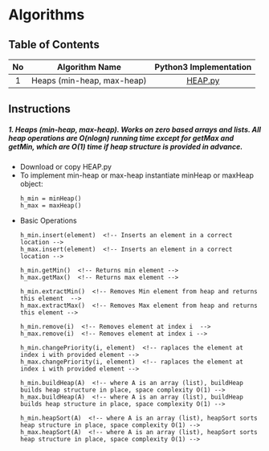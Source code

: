 # Algorithms

## Table of Contents

No | Algorithm Name | Python3 Implementation
:---: | :-----------------------------: | :-----------:
1 | Heaps (min-heap, max-heap) | [HEAP.py](/HEAP.py)


## Instructions

##### 1. Heaps (min-heap, max-heap). Works on zero based arrays and lists. All heap operations are O(nlogn) running time except for getMax and getMin, which are O(1) time if heap structure is provided in advance.

* Download or copy HEAP.py
* To implement min-heap or max-heap instantiate minHeap or maxHeap object:
    ```
    h_min = minHeap()
    h_max = maxHeap()
    ```
* Basic Operations
    ```
    h_min.insert(element)  <!-- Inserts an element in a correct location -->
    h_max.insert(element)  <!-- Inserts an element in a correct location -->

    h_min.getMin()  <!-- Returns min element -->
    h_max.getMax()  <!-- Returns max element -->

    h_min.extractMin()  <!-- Removes Min element from heap and returns this element  -->
    h_max.extractMax()  <!-- Removes Max element from heap and returns this element -->

    h_min.remove(i)  <!-- Removes element at index i  -->
    h_max.remove(i)  <!-- Removes element at index i -->

    h_min.changePriority(i, element)  <!-- raplaces the element at index i with provided element -->
    h_max.changePriority(i, element)  <!-- raplaces the element at index i with provided element -->

    h_min.buildHeap(A)  <!-- where A is an array (list), buildHeap builds heap structure in place, space complexity O(1) -->
    h_max.buildHeap(A)  <!-- where A is an array (list), buildHeap builds heap structure in place, space complexity O(1) -->

    h_min.heapSort(A)  <!-- where A is an array (list), heapSort sorts heap structure in place, space complexity O(1) -->
    h_max.heapSort(A)  <!-- where A is an array (list), heapSort sorts heap structure in place, space complexity O(1) -->
    ```
